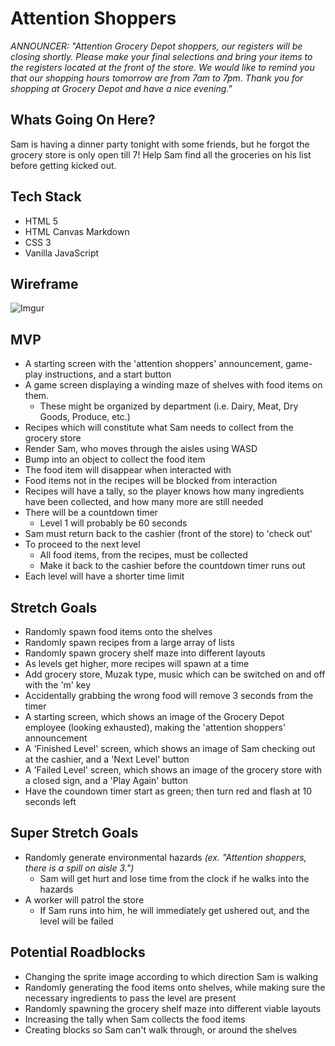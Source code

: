 # Attention Shoppers

_ANNOUNCER: "Attention Grocery Depot shoppers, our registers will be closing shortly. Please make your final selections and bring your items to the registers located at the front of the store. We would like to remind you that our shopping hours tomorrow are from 7am to 7pm. Thank you for shopping at Grocery Depot and have a nice evening."_

## Whats Going On Here?

Sam is having a dinner party tonight with some friends, but he forgot the grocery store is only open till 7! Help Sam find all the groceries on his list before getting kicked out.

## Tech Stack

- HTML 5
- HTML Canvas Markdown
- CSS 3
- Vanilla JavaScript

## Wireframe

![Imgur](https://i.imgur.com/FK1dmyP.png)

## MVP

- A starting screen with the 'attention shoppers' announcement, game-play instructions, and a start button
- A game screen displaying a winding maze of shelves with food items on them.
  - These might be organized by department (i.e. Dairy, Meat, Dry Goods, Produce, etc.)
- Recipes which will constitute what Sam needs to collect from the grocery store
- Render Sam, who moves through the aisles using WASD
- Bump into an object to collect the food item
- The food item will disappear when interacted with
- Food items not in the recipes will be blocked from interaction
- Recipes will have a tally, so the player knows how many ingredients have been collected, and how many more are still needed
- There will be a countdown timer
  - Level 1 will probably be 60 seconds
- Sam must return back to the cashier (front of the store) to 'check out'
- To proceed to the next level
  - All food items, from the recipes, must be collected
  - Make it back to the cashier before the countdown timer runs out
- Each level will have a shorter time limit

## Stretch Goals

- Randomly spawn food items onto the shelves
- Randomly spawn recipes from a large array of lists
- Randomly spawn grocery shelf maze into different layouts
- As levels get higher, more recipes will spawn at a time
- Add grocery store, Muzak type, music which can be switched on and off with the 'm' key
- Accidentally grabbing the wrong food will remove 3 seconds from the timer
- A starting screen, which shows an image of the Grocery Depot employee (looking exhausted), making the 'attention shoppers' announcement
- A 'Finished Level' screen, which shows an image of Sam checking out at the cashier, and a 'Next Level' button
- A 'Failed Level' screen, which shows an image of the grocery store with a closed sign, and a 'Play Again' button
- Have the coundown timer start as green; then turn red and flash at 10 seconds left

## Super Stretch Goals

- Randomly generate environmental hazards _(ex. "Attention shoppers, there is a spill on aisle 3.")_
  - Sam will get hurt and lose time from the clock if he walks into the hazards
- A worker will patrol the store
  - If Sam runs into him, he will immediately get ushered out, and the level will be failed

## Potential Roadblocks

- Changing the sprite image according to which direction Sam is walking
- Randomly generating the food items onto shelves, while making sure the necessary ingredients to pass the level are present
- Randomly spawning the grocery shelf maze into different viable layouts
- Increasing the tally when Sam collects the food items
- Creating blocks so Sam can't walk through, or around the shelves
